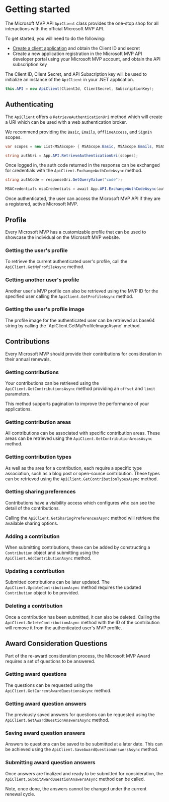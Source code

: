 # Getting started

The Microsoft MVP API `ApiClient` class provides the one-stop shop for all interactions with the official Microsoft MVP API.

To get started, you will need to do the following:

- [Create a client application](https://apps.dev.microsoft.com/?mkt=en-us#/appList) and obtain the Client ID and secret
- Create a new application registration in the Microsoft MVP API developer portal using your Microsoft MVP account, and obtain the API subscription key

The Client ID, Client Secret, and API Subscription key will be used to initialize an instance of the `ApiClient` in your .NET application.

```csharp
this.API = new ApiClient(ClientId, ClientSecret, SubscriptionKey);
```

## Authenticating

The `ApiClient` offers a `RetrieveAuthenticationUri` method which will create a URI which can be used with a web authentication broker. 

We recommend providing the `Basic`, `Emails`, `OfflineAccess`, and `SignIn` scopes.

```csharp
var scopes = new List<MSAScope> { MSAScope.Basic, MSAScope.Emails, MSAScope.OfflineAccess, MSAScope.SignIn };

string authUri = App.API.RetrieveAuthenticationUri(scopes);
```

Once logged in, the auth code returned in the response can be exchanged for credentials with the `ApiClient.ExchangeAuthCodeAsync` method.

```csharp
string authCode = responseUri.GetQueryValue("code");

MSACredentials msaCredentials = await App.API.ExchangeAuthCodeAsync(authCode);
```

Once authenticated, the user can access the Microsoft MVP API if they are a registered, active Microsoft MVP.

## Profile

Every Microsoft MVP has a customizable profile that can be used to showcase the individual on the Microsoft MVP website. 

### Getting the user's profile

To retrieve the current authenticated user's profile, call the `ApiClient.GetMyProfileAsync` method. 

### Getting another user's profile

Another user's MVP profile can also be retrieved using the MVP ID for the specified user calling the `ApiClient.GetProfileAsync` method.

### Getting the user's profile image

The profile image for the authenticated user can be retrieved as base64 string by calling the `ApiClient.GetMyProfileImageAsync' method.

## Contributions

Every Microsoft MVP should provide their contributions for consideration in their annual renewals.

### Getting contributions

Your contributions can be retrieved using the `ApiClient.GetContributionsAsync` method providing an `offset` and `limit` parameters. 

This method supports pagination to improve the performance of your applications.

### Getting contribution areas

All contributions can be associated with specific contribution areas. These areas can be retrieved using the `ApiClient.GetContributionAreasAsync` method.

### Getting contribution types

As well as the area for a contribution, each require a specific type association, such as a blog post or open-source contribution. These types can be retrieved using the `ApiClient.GetContributionTypesAsync` method.

### Getting sharing preferences

Contributions have a visibility access which configures who can see the detail of the contributions. 

Calling the `ApiClient.GetSharingPreferencesAsync` method will retrieve the available sharing options.

### Adding a contribution

When submitting contributions, these can be added by constructing a `Contribution` object and submitting using the `ApiClient.AddContributionAsync` method.

### Updating a contribution

Submitted contributions can be later updated. The `ApiClient.UpdateContributionAsync` method requires the updated `Contribution` object to be provided.

### Deleting a contribution

Once a contribution has been submitted, it can also be deleted. Calling the `ApiClient.DeleteContributionAsync` method with the ID of the contribution will remove it from the authenticated user's MVP profile.

## Award Consideration Questions

Part of the re-award consideration process, the Microsoft MVP Award requires a set of questions to be answered.

### Getting award questions

The questions can be requested using the `ApiClient.GetCurrentAwardQuestionsAsync` method.

### Getting award question answers

The previously saved answers for questions can be requested using the `ApiClient.GetAwardQuestionAnswersAsync` method.

### Saving award question answers

Answers to questions can be saved to be submitted at a later date. This can be achieved using the `ApiClient.SaveAwardQuestionAnswersAsync` method.

### Submitting award question answers

Once answers are finalized and ready to be submitted for consideration, the `ApiClient.SubmitAwardQuestionAnswersAsync` method can be called. 

Note, once done, the answers cannot be changed under the current renewal cycle.